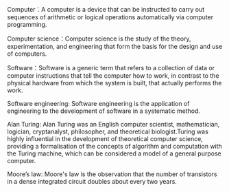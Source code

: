 Computer：A computer is a device that can be instructed to carry out sequences of arithmetic or logical operations automatically via computer programming.

Computer science：Computer science is the study of the theory, experimentation, and engineering that form the basis for the design and use of computers.

Software：Software is a generic term that refers to a collection of data or computer instructions that tell the computer how to work, in contrast to the physical hardware from which the system is built, that actually performs the work.

Software engineering: Software engineering is the application of engineering to the development of software in a systematic method.

Alan Turing: Alan Turing was an English computer scientist, mathematician, logician, cryptanalyst, philosopher, and theoretical biologist.Turing was highly influential in the development of theoretical computer science, providing a formalisation of the concepts of algorithm and computation with the Turing machine, which can be considered a model of a general purpose computer.

Moore’s law: Moore's law is the observation that the number of transistors in a dense integrated circuit doubles about every two years.
